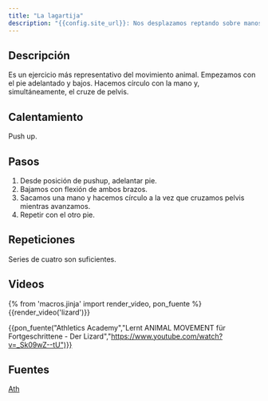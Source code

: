 ```yaml
---
title: "La lagartija"
description: "{{config.site_url}}: Nos desplazamos reptando sobre manos y pies"
---
```


## Descripción

Es un ejercicio más representativo del movimiento animal. Empezamos con el pie adelantado y bajos. Hacemos círculo con la mano y, simultáneamente, el cruze de pelvis.

## Calentamiento

Push up.

## Pasos

1. Desde posición de pushup, adelantar pie.
2. Bajamos con flexión de ambos brazos.
3. Sacamos una mano y hacemos círculo a la vez que cruzamos pelvis mientras avanzamos.
4. Repetir con el otro pie.

## Repeticiones

Series de cuatro son suficientes.

## Videos

{% from 'macros.jinja' import render_video, pon_fuente %}
{{render_video('lizard')}}

{{pon_fuente("Athletics Academy","Lernt ANIMAL MOVEMENT für Fortgeschrittene - Der Lizard","https://www.youtube.com/watch?v=_Sk09wZ--tU")}}

## Fuentes

[Ath](/varios/fuentes/#ath)